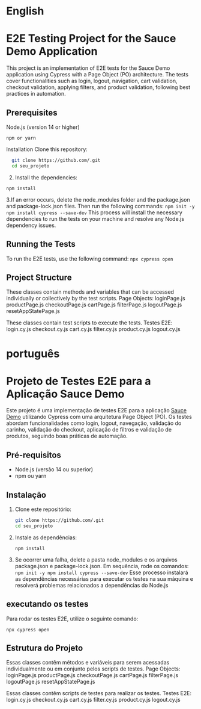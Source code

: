 # English


# E2E Testing Project for the Sauce Demo Application

This project is an implementation of E2E tests for the Sauce Demo application using Cypress with a Page Object (PO) architecture. The tests cover functionalities such as login, logout, navigation, cart validation, checkout validation, applying filters, and product validation, following best practices in automation.


 ## Prerequisites

Node.js (version 14 or higher)
```
npm or yarn
```

Installation
Clone this repository:
 ```bash
   git clone https://github.com/.git
   cd seu_projeto
   ```


2. Install the dependencies: 
```
npm install
```

3.If an error occurs, delete the node_modules folder and the package.json and package-lock.json files. Then run the following commands:
        ```
        npm init -y
        npm install cypress --save-dev
        ```
    This process will install the necessary dependencies to run the tests on your machine and resolve any Node.js dependency issues.

## Running the Tests
To run the E2E tests, use the following command:
        ```
        npx cypress open
        ```

## Project Structure
These classes contain methods and variables that can be accessed individually or collectively by the test scripts.
    Page Objects:
        loginPage.js
        productPage.js
        checkoutPage.js
        cartPage.js
        filterPage.js
        logoutPage.js
        resetAppStatePage.js

These classes contain test scripts to execute the tests.
    Testes E2E:
        login.cy.js
        checkout.cy.js
        cart.cy.js
        filter.cy.js
        product.cy.js
        logout.cy.js





# português

# Projeto de Testes E2E para a Aplicação Sauce Demo

Este projeto é uma implementação de testes E2E para a aplicação [Sauce Demo](https://www.saucedemo.com/) utilizando Cypress com uma arquitetura Page Object (PO). Os testes abordam funcionalidades como login, logout, navegação, validação do carinho, validação do checkout, aplicação de filtros e validação de produtos, seguindo boas práticas de automação.

## Pré-requisitos

- Node.js (versão 14 ou superior)
- npm ou yarn

## Instalação

1. Clone este repositório:
   ```bash
   git clone https://github.com/.git
   cd seu_projeto
   ```

2. Instale as dependências:
    ```
    npm install
    ```

3. Se ocorrer uma falha, delete a pasta node_modules e os arquivos package.json e package-lock.json. Em sequência, rode os comandos:
        ```
        npm init -y
        npm install cypress --save-dev
        ```
 Esse processo instalará as dependências necessárias para executar os testes na sua máquina e resolverá problemas relacionados a dependências do Node.js


## executando os testes

Para rodar os testes E2E, utilize o seguinte comando:
   ```
   npx cypress open
   ```


## Estrutura do Projeto

Essas classes contêm métodos e variáveis para serem acessadas individualmente ou em conjunto pelos scripts de testes.
    Page Objects:
        loginPage.js
        productPage.js
        checkoutPage.js
        cartPage.js
        filterPage.js
        logoutPage.js
        resetAppStatePage.js

Essas classes contêm scripts de testes para realizar os testes.
    Testes E2E:
        login.cy.js
        checkout.cy.js
        cart.cy.js
        filter.cy.js
        product.cy.js
        logout.cy.js
